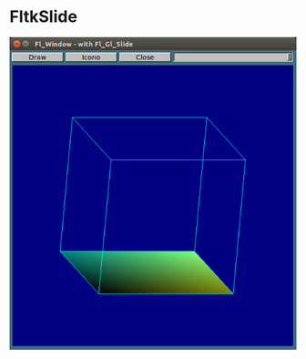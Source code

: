 FltkSlide
=========

<img src="https://github.com/eetorres/FltkSlide/blob/master/main.png?raw=true" alt="Main GUI"> 
